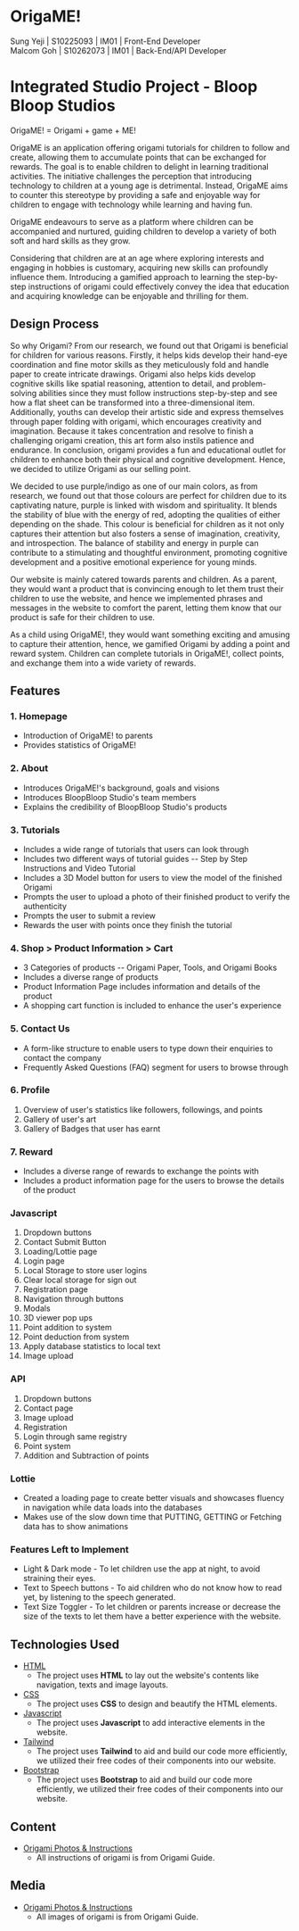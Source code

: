 # OrigaME!
Sung Yeji | S10225093 | IM01 | Front-End Developer <br>
Malcom Goh | S10262073 | IM01 | Back-End/API Developer<br>


# Integrated Studio Project - Bloop Bloop Studios

OrigaME! = Origami + game + ME! 

OrigaME is an application offering origami tutorials for children to follow and create, allowing them to accumulate points that can be exchanged for rewards. The goal is to enable children to delight in learning traditional activities. The initiative challenges the perception that introducing technology to children at a young age is detrimental. Instead, OrigaME aims to counter this stereotype by providing a safe and enjoyable way for children to engage with technology while learning and having fun. 

OrigaME endeavours to serve as a platform where children can be accompanied and nurtured, guiding children to develop a variety of both soft and hard skills as they grow.

Considering that children are at an age where exploring interests and engaging in hobbies is customary, acquiring new skills can profoundly influence them. Introducing a gamified approach to learning the step-by-step instructions of origami could effectively convey the idea that education and acquiring knowledge can be enjoyable and thrilling for them. 

## Design Process

So why Origami?
From our research, we found out that Origami is beneficial for children for various reasons. Firstly, it helps kids develop their hand-eye coordination and fine motor skills as they meticulously fold and handle paper to create intricate drawings. Origami also helps kids develop cognitive skills like spatial reasoning, attention to detail, and problem-solving abilities since they must follow instructions step-by-step and see how a flat sheet can be transformed into a three-dimensional item. Additionally, youths can develop their artistic side and express themselves through paper folding with origami, which encourages creativity and imagination. Because it takes concentration and resolve to finish a challenging origami creation, this art form also instils patience and endurance. In conclusion, origami provides a fun and educational outlet for children to enhance both their physical and cognitive development. Hence, we decided to utilize Origami as our selling point.

We decided to use purple/indigo as one of our main colors, as from research, we found out that those colours are perfect for children due to its captivating nature, purple is linked with wisdom and spirituality. It blends the stability of blue with the energy of red, adopting the qualities of either depending on the shade. This colour is beneficial for children as it not only captures their attention but also fosters a sense of imagination, creativity, and introspection. The balance of stability and energy in purple can contribute to a stimulating and thoughtful environment, promoting cognitive development and a positive emotional experience for young minds. 

Our website is mainly catered towards parents and children. As a parent, they would want a product that is convincing enough to let them trust their children to use the website, and hence we implemented phrases and messages in the website to comfort the parent, letting them know that our product is safe for their children to use.

As a child using OrigaME!, they would want something exciting and amusing to capture their attention, hence, we gamified Origami by adding a point and reward system. Children can complete tutorials in OrigaME!, collect points, and exchange them into a wide variety of rewards.

## Features 
### 1. Homepage
- Introduction of OrigaME! to parents
- Provides statistics of OrigaME!

### 2. About 
- Introduces OrigaME!'s background, goals and visions
- Introduces BloopBloop Studio's team members
- Explains the credibility of BloopBloop Studio's products

### 3. Tutorials 
- Includes a wide range of tutorials that users can look through
- Includes two different ways of tutorial guides -- Step by Step Instructions and Video Tutorial
- Includes a 3D Model button for users to view the model of the finished Origami
- Prompts the user to upload a photo of their finished product to verify the authenticity
- Prompts the user to submit a review
- Rewards the user with points once they finish the tutorial

### 4. Shop > Product Information > Cart
- 3 Categories of products -- Origami Paper, Tools, and Origami Books
- Includes a diverse range of products
- Product Information Page includes information and details of the product
- A shopping cart function is included to enhance the user's experience

### 5. Contact Us
- A form-like structure to enable users to type down their enquiries to contact the company
- Frequently Asked Questions (FAQ) segment for users to browse through

### 6. Profile
1. Overview of user's statistics like followers, followings, and points
2. Gallery of user's art
3. Gallery of Badges that user has earnt

### 7. Reward 
- Includes a diverse range of rewards to exchange the points with
- Includes a product information page for the users to browse the details of the product

### Javascript 
1. Dropdown buttons
2. Contact Submit Button
3. Loading/Lottie page
4. Login page
5. Local Storage to store user logins
6. Clear local storage for sign out
7. Registration page
8. Navigation through buttons
9. Modals
10. 3D viewer pop ups
11. Point addition to system
12. Point deduction from system
13. Apply database statistics to local text
14. Image upload

### API 
1. Dropdown buttons
2. Contact page
3. Image upload
4. Registration
5. Login through same registry
6. Point system
7. Addition and Subtraction of points

### Lottie
- Created a loading page to create better visuals and showcases fluency in navigation while data loads into the databases
- Makes use of the slow down time that PUTTING, GETTING or Fetching data has to show animations

### Features Left to Implement
- Light & Dark mode - To let children use the app at night, to avoid straining their eyes. 
- Text to Speech buttons - To aid children who do not know how to read yet, by listening to the speech generated.
- Text Size Toggler - To let children or parents increase or decrease the size of the texts to let them have a better experience with the website.

## Technologies Used
- [HTML](https://developer.mozilla.org/en-US/docs/Web/HTML)
    - The project uses **HTML** to lay out the website's contents like navigation, texts and image layouts.
- [CSS](https://developer.mozilla.org/en-US/docs/Web/CSS)
    - The project uses **CSS** to design and beautify the HTML elements.
- [Javascript](https://developer.mozilla.org/en-US/docs/Web/JavaScript)
    - The project uses **Javascript** to add interactive elements in the website.
- [Tailwind](https://tailwindui.com/)
    - The project uses **Tailwind** to aid and build our code more efficiently, we utilized their free codes of their components into our website.
- [Bootstrap](https://getbootstrap.com/)
    - The project uses **Bootstrap** to aid and build our code more efficiently, we utilized their free codes of their components into our website.

## Content
- [Origami Photos & Instructions](https://origami.guide/origami-animals/origami-birds/traditional-origami-crane/5#video)
    - All instructions of origami is from Origami Guide.

## Media
- [Origami Photos & Instructions](https://origami.guide/origami-animals/origami-birds/traditional-origami-crane/5#video)
    - All images of origami is from Origami Guide.